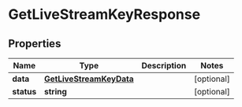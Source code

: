 
# GetLiveStreamKeyResponse

## Properties

Name | Type | Description | Notes
------------ | ------------- | ------------- | -------------
**data** | [**GetLiveStreamKeyData**](GetLiveStreamKeyData.md) |  |  [optional]
**status** | **string** |  |  [optional]



